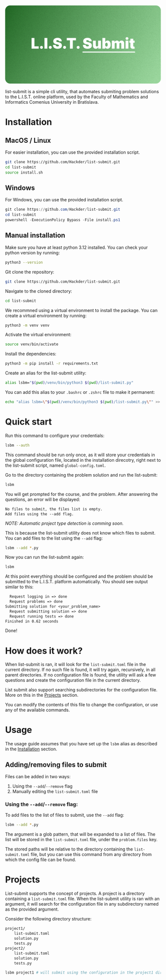 ![list-submit](https://github.com/Hackder/list-submit/blob/main/docs/images/list-submit-logo.png)

list-submit is a simple cli utility, that automates submiting problem solutions
to the L.I.S.T. online platform, used by the Faculty of Mathematics and Informatics
Comenius University in Bratislava.

# Installation

## MacOS / Linux

For easier installation, you can use the provided installation script.
```bash
git clone https://github.com/Hackder/list-submit.git
cd list-submit
source install.sh
```

## Windows

For Windows, you can use the provided installation script.
```powershell
git clone https://github.com/Hackder/list-submit.git
cd list-submit
powershell -ExecutionPolicy Bypass -File install.ps1
```

## Manual installation

Make sure you have at least python 3.12 installed. You can check your python version
by running:
```bash
python3 --version
```

Git clone the repository:
```bash
git clone https://github.com/Hackder/list-submit.git
```

Navigate to the cloned directory:
```bash
cd list-submit
```

We recommned using a virtual environment to install the package. You can create a
virtual environment by running:
```bash
python3 -m venv venv
```

Activate the virtual environment:
```bash
source venv/bin/activate
```

Install the dependencies:
```bash
python3 -m pip install -r requirements.txt
```

Create an alias for the list-submit utility:
```bash
alias lsbm="$(pwd)/venv/bin/python3 $(pwd)/list-submit.py"
```

You can add this alias to your `.bashrc` or `.zshrc` file to make it permanent:
```bash
echo "alias lsbm=\"$(pwd)/venv/bin/python3 $(pwd)/list-submit.py\"" >> ~/.bashrc
```

# Quick start

Run this command to configure your credentials:
```bash
lsbm --auth
```
This command should be run only once, as it will store your credentials in the
global configuration file, located in the installation direcotry, right
next to the list-submit script, named `global-config.toml`.

Go to the directory containing the problem solution and run the list-submit:
```bash
lsbm
```

You will get prompted for the course, and the problem. After answering the questions,
an error will be displayed:
```
No files to submit, the files list is empty.
Add files using the --add flag.
```

*NOTE: Automatic project type detection is comming soon.*

This is because the list-submit utility does not know which files to submit.
You can add files to the list using the `--add` flag:
```bash
lsbm --add *.py
```

Now you can run the list-submit again:
```bash
lsbm
```

At this point everything should be configured and the problem should be submitted
to the L.I.S.T. platform automatically. You should see output similar to this:
```
  Request logging in => done
  Request problems => done      
Submitting solution for <your_problem_name>
  Request submitting solution => done                  
  Request running tests => done
Finished in 0.62 seconds
```

Done!

# How does it work?

When list-submit is ran, it will look for the `list-submit.toml` file in the current
directory. If no such file is found, it will try again, recursively, in all parent
directories. If no configuration file is found, the utility will ask a few questions
and create the configuration file in the current directory.

List submit also support searching subdirectories for the configuration file.
More on this in the [Projects](#projects) section.

You can modify the contents of this file to change the configuration,
or use any of the available commands.

# Usage

The usage guide assumes that you have set up the `lsbm` alias as described in the
[Installation](#installation) section.

## Adding/removing files to submit

Files can be added in two ways:
1. Using the `--add`/`--remove` flag
2. Manually editing the `list-submit.toml` file

### Using the `--add`/`--remove` flag:

To add files to the list of files to submit, use the `--add` flag:
```bash
lsbm --add *.py
```
The argument is a glob pattern, that will be expanded to a list of files.
The list will be stored in the `list-submit.toml` file, under the `problem.files` key.

The stored paths will be relative to the directory containing the `list-submit.toml` file,
but you can use this command from any directory from which the config file can be found.

# Projects

List-submit supports the concept of projects. A project is a directory containing
a `list-submit.toml` file. When the list-submit utility is ran with an argument,
it will search for the configuration file in any subdirectory named as the provided argument.

Consider the following directory structure:
```
project1/
    list-submit.toml
    solution.py
    tests.py
project2/
    list-submit.toml
    solution.py
    tests.py
```
```bash
lsbm project1 # will submit using the configuration in the project1 directory
```

